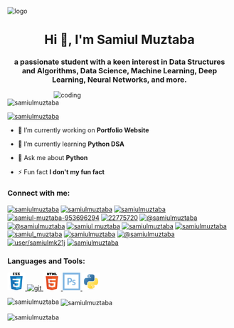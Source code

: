 ![logo](https://i0.wp.com/wanderin.dev/wp-content/uploads/2019/12/crop-0-0-1170-390-0-about-cover.png?fit=1170%2C390&ssl=1)
<h1 align="center">Hi 👋, I'm Samiul Muztaba</h1>
<h3 align="center">a passionate student with a keen interest in Data Structures and Algorithms, Data Science, Machine Learning, Deep Learning, Neural Networks, and more.</h3>
<img align="right" width="400" alt="coding" src="https://cdn.dribbble.com/users/330915/screenshots/3587000/10_coding_dribbble.gif"></img>

<p align="left"> <img src="https://komarev.com/ghpvc/?username=samiulmuztaba&label=Profile%20views&color=0e75b6&style=flat" alt="samiulmuztaba" /> </p>

<p align="left"> <a href="https://twitter.com/samiulmuztaba" target="blank"><img src="https://img.shields.io/twitter/follow/samiulmuztaba?logo=twitter&style=for-the-badge" alt="samiulmuztaba" /></a> </p>

- 🔭 I’m currently working on **Portfolio Website**

- 🌱 I’m currently learning **Python DSA**

- 💬 Ask me about **Python**

- ⚡ Fun fact **I don't my fun fact**

<h3 align="left">Connect with me:</h3>
<p align="left">
<a href="https://codepen.io/samiulmuztaba" target="blank"><img align="center" src="https://raw.githubusercontent.com/rahuldkjain/github-profile-readme-generator/master/src/images/icons/Social/codepen.svg" alt="samiulmuztaba" height="30" width="40" /></a>
<a href="https://dev.to/samiulmuztaba" target="blank"><img align="center" src="https://raw.githubusercontent.com/rahuldkjain/github-profile-readme-generator/master/src/images/icons/Social/devto.svg" alt="samiulmuztaba" height="30" width="40" /></a>
<a href="https://twitter.com/samiulmuztaba" target="blank"><img align="center" src="https://raw.githubusercontent.com/rahuldkjain/github-profile-readme-generator/master/src/images/icons/Social/twitter.svg" alt="samiulmuztaba" height="30" width="40" /></a>
<a href="https://linkedin.com/in/samiul-muztaba-953696294" target="blank"><img align="center" src="https://raw.githubusercontent.com/rahuldkjain/github-profile-readme-generator/master/src/images/icons/Social/linked-in-alt.svg" alt="samiul-muztaba-953696294" height="30" width="40" /></a>
<a href="https://stackoverflow.com/users/22775720" target="blank"><img align="center" src="https://raw.githubusercontent.com/rahuldkjain/github-profile-readme-generator/master/src/images/icons/Social/stack-overflow.svg" alt="22775720" height="30" width="40" /></a>
<a href="https://hashnode.com/@samiulmuztaba" target="blank"><img align="center" src="https://raw.githubusercontent.com/rahuldkjain/github-profile-readme-generator/master/src/images/icons/Social/hashnode.svg" alt="@samiulmuztaba" height="30" width="40" /></a>
<a href="https://medium.com/@samiulmuztaba" target="blank"><img align="center" src="https://raw.githubusercontent.com/rahuldkjain/github-profile-readme-generator/master/src/images/icons/Social/medium.svg" alt="@samiulmuztaba" height="30" width="40" /></a>
<a href="https://www.youtube.com/c/samiul muztaba" target="blank"><img align="center" src="https://raw.githubusercontent.com/rahuldkjain/github-profile-readme-generator/master/src/images/icons/Social/youtube.svg" alt="samiul muztaba" height="30" width="40" /></a>
<a href="https://www.codechef.com/users/samiulmuztaba" target="blank"><img align="center" src="https://cdn.jsdelivr.net/npm/simple-icons@3.1.0/icons/codechef.svg" alt="samiulmuztaba" height="30" width="40" /></a>
<a href="https://www.hackerrank.com/samiulmuztaba" target="blank"><img align="center" src="https://raw.githubusercontent.com/rahuldkjain/github-profile-readme-generator/master/src/images/icons/Social/hackerrank.svg" alt="samiulmuztaba" height="30" width="40" /></a>
<a href="https://codeforces.com/profile/samiul_muztaba" target="blank"><img align="center" src="https://raw.githubusercontent.com/rahuldkjain/github-profile-readme-generator/master/src/images/icons/Social/codeforces.svg" alt="samiul_muztaba" height="30" width="40" /></a>
<a href="https://www.leetcode.com/samiulmuztaba" target="blank"><img align="center" src="https://raw.githubusercontent.com/rahuldkjain/github-profile-readme-generator/master/src/images/icons/Social/leet-code.svg" alt="samiulmuztaba" height="30" width="40" /></a>
<a href="https://www.hackerearth.com/@samiulmuztaba" target="blank"><img align="center" src="https://raw.githubusercontent.com/rahuldkjain/github-profile-readme-generator/master/src/images/icons/Social/hackerearth.svg" alt="@samiulmuztaba" height="30" width="40" /></a>
<a href="https://auth.geeksforgeeks.org/user/user/samiulmk21j" target="blank"><img align="center" src="https://raw.githubusercontent.com/rahuldkjain/github-profile-readme-generator/master/src/images/icons/Social/geeks-for-geeks.svg" alt="user/samiulmk21j" height="30" width="40" /></a>
<a href="https://www.topcoder.com/members/samiulmuztaba" target="blank"><img align="center" src="https://raw.githubusercontent.com/rahuldkjain/github-profile-readme-generator/master/src/images/icons/Social/topcoder.svg" alt="samiulmuztaba" height="30" width="40" /></a>
</p>

<h3 align="left">Languages and Tools:</h3>
<p align="left"> <a href="https://www.w3schools.com/css/" target="_blank" rel="noreferrer"> <img src="https://raw.githubusercontent.com/devicons/devicon/master/icons/css3/css3-original-wordmark.svg" alt="css3" width="40" height="40"/> </a> <a href="https://git-scm.com/" target="_blank" rel="noreferrer"> <img src="https://www.vectorlogo.zone/logos/git-scm/git-scm-icon.svg" alt="git" width="40" height="40"/> </a> <a href="https://www.w3.org/html/" target="_blank" rel="noreferrer"> <img src="https://raw.githubusercontent.com/devicons/devicon/master/icons/html5/html5-original-wordmark.svg" alt="html5" width="40" height="40"/> </a> <a href="https://www.photoshop.com/en" target="_blank" rel="noreferrer"> <img src="https://raw.githubusercontent.com/devicons/devicon/master/icons/photoshop/photoshop-line.svg" alt="photoshop" width="40" height="40"/> </a> <a href="https://www.python.org" target="_blank" rel="noreferrer"> <img src="https://raw.githubusercontent.com/devicons/devicon/master/icons/python/python-original.svg" alt="python" width="40" height="40"/> </a> </p>

<p><img align="left" src="https://github-readme-stats.vercel.app/api/top-langs?username=samiulmuztaba&show_icons=true&locale=en&layout=compact" alt="samiulmuztaba" /></p>

<p>&nbsp;<img align="center" src="https://github-readme-stats.vercel.app/api?username=samiulmuztaba&show_icons=true&locale=en" alt="samiulmuztaba" /></p>

<p><img align="center" src="https://github-readme-streak-stats.herokuapp.com/?user=samiulmuztaba&" alt="samiulmuztaba" /></p>
